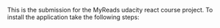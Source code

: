 This is the submission for the MyReads udacity react course project.
To install the application take the following steps:
